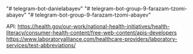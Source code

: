 "# telegram-bot-danielabayev" 
"# telegram-bot-group-9-farazam-tzomi-abayev" 
"# telegram-bot-group-9-farazam-tzomi-abayev" 

API:
https://health.gov/our-work/national-health-initiatives/health-literacy/consumer-health-content/free-web-content/apis-developers
https://www.laboratoryalliance.com/healthcare-providers/laboratory-services/test-abbreviations/
